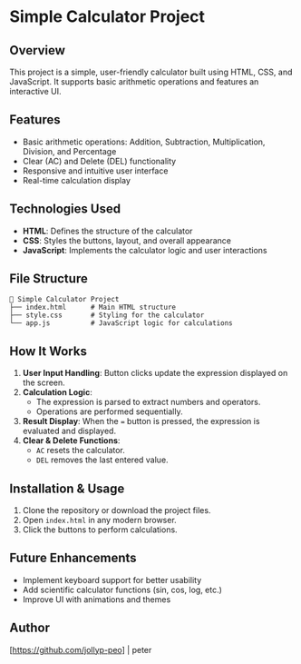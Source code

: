 # Simple Calculator Project

## Overview
This project is a simple, user-friendly calculator built using HTML, CSS, and JavaScript. It supports basic arithmetic operations and features an interactive UI.

## Features
- Basic arithmetic operations: Addition, Subtraction, Multiplication, Division, and Percentage
- Clear (AC) and Delete (DEL) functionality
- Responsive and intuitive user interface
- Real-time calculation display

## Technologies Used
- **HTML**: Defines the structure of the calculator
- **CSS**: Styles the buttons, layout, and overall appearance
- **JavaScript**: Implements the calculator logic and user interactions

## File Structure
```
📂 Simple Calculator Project
├── index.html      # Main HTML structure
├── style.css       # Styling for the calculator
└── app.js          # JavaScript logic for calculations
```

## How It Works
1. **User Input Handling**: Button clicks update the expression displayed on the screen.
2. **Calculation Logic**:
   - The expression is parsed to extract numbers and operators.
   - Operations are performed sequentially.
3. **Result Display**: When the `=` button is pressed, the expression is evaluated and displayed.
4. **Clear & Delete Functions**:
   - `AC` resets the calculator.
   - `DEL` removes the last entered value.

## Installation & Usage
1. Clone the repository or download the project files.
2. Open `index.html` in any modern browser.
3. Click the buttons to perform calculations.

## Future Enhancements
- Implement keyboard support for better usability
- Add scientific calculator functions (sin, cos, log, etc.)
- Improve UI with animations and themes

## Author
[https://github.com/jollyp-peo] | peter

